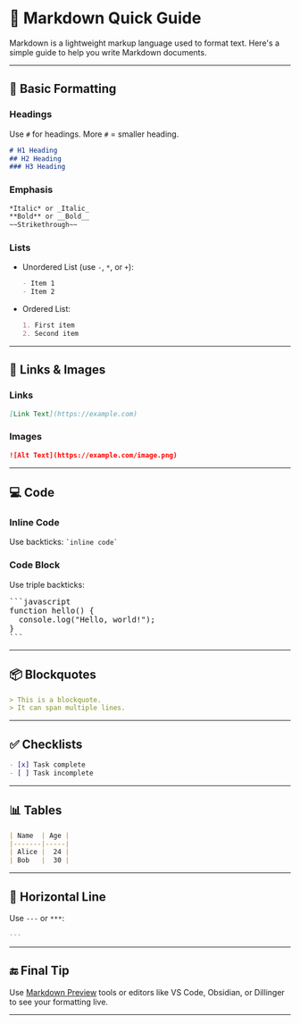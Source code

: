 # 📘 Markdown Quick Guide

Markdown is a lightweight markup language used to format text. Here's a simple guide to help you write Markdown documents.

---

## 📝 Basic Formatting

### Headings
Use `#` for headings. More `#` = smaller heading.

```markdown
# H1 Heading  
## H2 Heading  
### H3 Heading
```

### Emphasis

```markdown
*Italic* or _Italic_  
**Bold** or __Bold__  
~~Strikethrough~~
```

### Lists

- Unordered List (use `-`, `*`, or `+`):
  ```markdown
  - Item 1  
  - Item 2
  ```

- Ordered List:
  ```markdown
  1. First item  
  2. Second item
  ```

---

## 🔗 Links & Images

### Links
```markdown
[Link Text](https://example.com)
```

### Images
```markdown
![Alt Text](https://example.com/image.png)
```

---

## 💻 Code

### Inline Code
Use backticks: `` `inline code` ``

### Code Block
Use triple backticks:

<pre>
```javascript
function hello() {
  console.log("Hello, world!");
}
```
</pre>

---

## 📦 Blockquotes

```markdown
> This is a blockquote.  
> It can span multiple lines.
```

---

## ✅ Checklists

```markdown
- [x] Task complete  
- [ ] Task incomplete
```

---

## 📊 Tables

```markdown
| Name  | Age |
|-------|-----|
| Alice |  24 |
| Bob   |  30 |
```

---

## 🔄 Horizontal Line

Use `---` or `***`:

```markdown
---
```

---

## 🔚 Final Tip

Use [Markdown Preview](https://stackedit.io/) tools or editors like VS Code, Obsidian, or Dillinger to see your formatting live.

---
